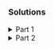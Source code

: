 ### Solutions
<details>
  <summary>Part 1</summary>
  The user name and password is 'guest'.
</details>

<details>
  <summary>Part 2</summary>
  The root password is 'whisper'.
  As the root user, change the system date:
  `date -s '2038-01-19'`
</details>

